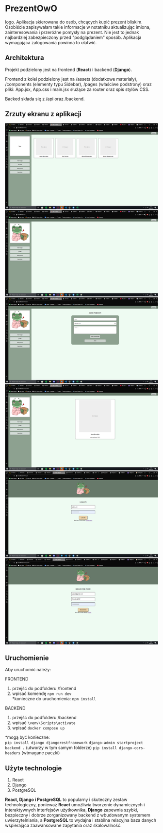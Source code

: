 
# PrezentOwO
[logo](frontend/src/assets/logo.jpg).
Aplikacja skierowana do osób, chcących kupić prezent bliskim. Osobiście zapisywałam takie informacje w notatniku aktualizując imiona, zainteresowania i przeróżne pomysły na prezent. Nie jest to jednak najbardziej zabezpieczony przed "podglądaniem" sposób. Aplikacja wymagająca zalogowania powinna to ułatwić.


## Architektura
Projekt podzielony jest na frontend (**React**) i backend (**Django**).

Frontend z kolei podzielony jest na /assets (dodatkowe materiały), /components (elementy typu Sidebar), /pages (właściwe podstrony) oraz pliki: App.jsx, App.css i main.jsx służące za router oraz spis stylów CSS.

Backed składa się z /api oraz /backend.

## Zrzuty ekranu z aplikacji
![Dashboard](frontend/src/assets/Dashboard.png)
![Dashboard](frontend/src/assets/Dashboard2.png)
![AddPerson](frontend/src/assets/AddPerson.png)
![profile](frontend/src/assets/profile.png)
![login](frontend/src/assets/login.png)
![register](frontend/src/assets/register.png)

## Uruchomienie
Aby uruchomić należy:  

FRONTEND
1. przejść do podfolderu /frontend
2. wpisać komendę `npm run dev`  
*konieczne do uruchomienia: `npm install`  

BACKEND
1. przejść do podfolderu /backend
2. wpisać `\venv\Scripts\activate`
3. wpisać `docker compose up`  
  
*mogą być konieczne:  
`pip install django djangorestframework`
`django-admin startproject backend .`  (utworzy w tym samym folderze)
`pip install django-cors-headers`  (wtmagane paczki)  


## Użyte technologie
1. React
2. Django
3. PostgreSQL

**React, Django i PostgreSQL** to popularny i skuteczny zestaw technologiczny, ponieważ **React** umożliwia tworzenie dynamicznych i interaktywnych interfejsów użytkownika, **Django** zapewnia szybki, bezpieczny i dobrze zorganizowany backend z wbudowanym systemem uwierzytelniania, a **PostgreSQL** to wydajna i stabilna relacyjna baza danych wspierająca zaawansowane zapytania oraz skalowalność.
